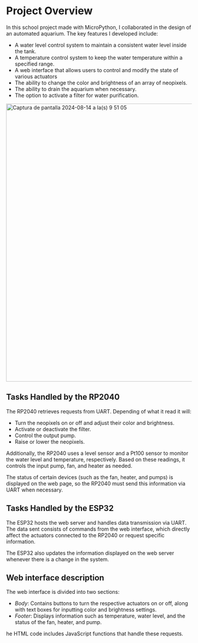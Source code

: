 # Project Overview

In this school project made with MicroPython, I collaborated in the design of an automated aquarium. The key features I developed include:
* A water level control system to maintain a consistent water level inside the tank.
* A temperature control system to keep the water temperature within a specified range.
* A web interface that allows users to control and modify the state of various actuators
* The ability to change the color and brightness of an array of neopixels.
* The ability to drain the aquarium when necessary.
* The option to activate a filter for water purification.
  
<img width="752" alt="Captura de pantalla 2024-08-14 a la(s) 9 51 05" src="https://github.com/user-attachments/assets/7dd51c21-afa5-4878-a891-f233f6689c97">

## Tasks Handled by the RP2040
The RP2040 retrieves requests from UART. Depending of what it read it will:
* Turn the neopixels on or off and adjust their color and brightness.
* Activate or deactivate the filter.
* Control the output pump.
* Raise or lower the neopixels.

Additionally, the RP2040 uses a level sensor and a Pt100 sensor to monitor the water level and temperature, respectively. Based on these readings, it controls the input pump, fan, and heater as needed.

The status of certain devices (such as the fan, heater, and pumps) is displayed on the web page, so the RP2040 must send this information via UART when necessary.

## Tasks Handled by the ESP32
The ESP32 hosts the web server and handles data transmission via UART. The data sent consists of commands from the web interface, which directly affect the actuators connected to the RP2040 or request specific information.

The ESP32 also updates the information displayed on the web server whenever there is a change in the system.

## Web interface description
The web interface is divided into two sections:
* *Body*: Contains buttons to turn the respective actuators on or off, along with text boxes for inputting color and brightness settings.
* *Footer*: Displays information such as temperature, water level, and the status of the fan, heater, and pump.

he HTML code includes JavaScript functions that handle these requests.
